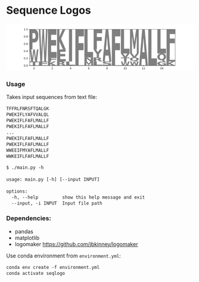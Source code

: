 # Sequence Logos

![](output/sample_seq_logo_plot.png)

### Usage

Takes input sequences from text file: 

```
TFFRLFNRSFTQALGK
PWEKIFLYAFVVALQL
PWEKIFLFAFLMALLF
PWEKIFLFAFLMALLF
...
PWEKIFLFAFLMALLF
PWEKIFLFAFLMALLF
WWEEIFMYAFLMALLF
WWKEIFLFAFLMALLF
```

```
$ ./main.py -h

usage: main.py [-h] [--input INPUT]

options:
  -h, --help         show this help message and exit
  --input, -i INPUT  Input file path
```

### Dependencies: 
- pandas
- matplotlib
- logomaker https://github.com/jbkinney/logomaker

Use conda environment from `environment.yml`:

```
conda env create -f environment.yml
conda activate seqlogo
```
